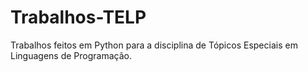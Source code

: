 # Trabalhos-TELP

Trabalhos feitos em Python para a disciplina de Tópicos Especiais em Linguagens de Programação.
